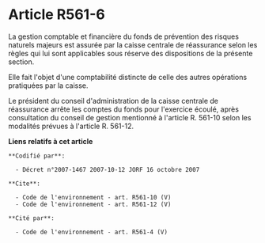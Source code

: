 # Article R561-6

La gestion comptable et financière du fonds de prévention des risques naturels majeurs est assurée par la caisse centrale de
réassurance selon les règles qui lui sont applicables sous réserve des dispositions de la présente section. 

Elle fait l'objet d'une comptabilité distincte de celle des autres opérations pratiquées par la caisse. 

Le président du conseil d'administration de la caisse centrale de réassurance arrête les comptes du fonds pour l'exercice
écoulé, après consultation du conseil de gestion mentionné à l'article R. 561-10 selon les modalités prévues à l'article R.
561-12.

**Liens relatifs à cet article**

	**Codifié par**:

	  - Décret n°2007-1467 2007-10-12 JORF 16 octobre 2007

	**Cite**:

	  - Code de l'environnement - art. R561-10 (V)
	  - Code de l'environnement - art. R561-12 (V)

	**Cité par**:

	  - Code de l'environnement - art. R561-4 (V)
